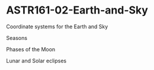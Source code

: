 # ASTR161-02-Earth-and-Sky

Coordinate systems for the Earth and Sky

Seasons

Phases of the Moon

Lunar and Solar eclipses

